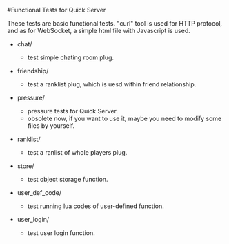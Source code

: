 #Functional Tests for Quick Server

These tests are basic functional tests. "curl" tool is used for HTTP protocol, and as for WebSocket, a simple html file with Javascript is used. 

- chat/ 
   - test simple chating room plug.
   
- friendship/ 
   - test a ranklist plug, which is uesd within friend relationship. 
   
- pressure/ 
   - pressure tests for Quick Server.
   - obsolete now, if you want to use it, maybe you need to modify some files by yourself.

- ranklist/
   - test a ranlist of whole players plug.
   
- store/ 
   - test object storage function.
   
- user_def_code/ 
   - test running lua codes of user-defined function.
   
- user_login/
   - test user login function.
